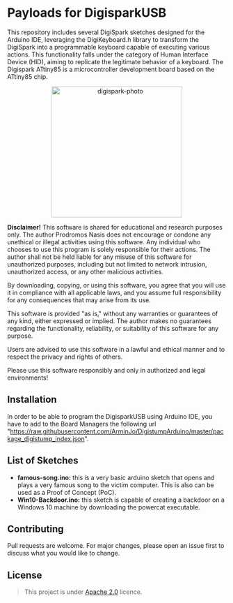 # Payloads for DigisparkUSB

This repository includes several DigiSpark sketches designed for the Arduino IDE, leveraging the DigiKeyboard.h library to transform the DigiSpark into a programmable keyboard capable of executing various actions. This functionality falls under the category of Human Interface Device (HID), aiming to replicate the legitimate behavior of a keyboard. The Digispark ATtiny85 is a microcontroller development board based on the ATtiny85 chip.

<p align=center>
<img src="https://www.bifelectronic.com/5523-large_default/ard-digispark.jpg" alt="digispark-photo" width=300px>
</p>

**Disclaimer!**
This software is shared for educational and research purposes only. The author Prodromos Nasis does not encourage or condone any unethical or illegal activities using this software. Any individual who chooses to use this program is solely responsible for their actions. The author shall not be held liable for any misuse of this software for unauthorized purposes, including but not limited to network intrusion, unauthorized access, or any other malicious activities.

By downloading, copying, or using this software, you agree that you will use it in compliance with all applicable laws, and you assume full responsibility for any consequences that may arise from its use.

This software is provided "as is," without any warranties or guarantees of any kind, either expressed or implied. The author makes no guarantees regarding the functionality, reliability, or suitability of this software for any purpose.

Users are advised to use this software in a lawful and ethical manner and to respect the privacy and rights of others.

Please use this software responsibly and only in authorized and legal environments!

## Installation

In order to be able to program the DigisparkUSB using Arduino IDE, you have to add to the Board Managers the following url "https://raw.githubusercontent.com/ArminJo/DigistumpArduino/master/package_digistump_index.json".

## List of Sketches

- **famous-song.ino:** this is a very basic arduino sketch that opens and plays a very famous song to the victim computer. This is also can be used as a Proof of Concept (PoC).
- **Win10-Backdoor.ino:** this sketch is capable of creating a backdoor on a Windows 10 machine by downloading the powercat executable. 

## Contributing

Pull requests are welcome. For major changes, please open an issue first
to discuss what you would like to change.

## License

>This project is under [Apache 2.0](https://choosealicense.com/licenses/apache-2.0/) licence.
